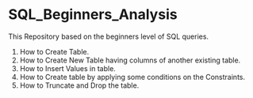 # SQL_Beginners_Analysis
This Repository based on the beginners level of SQL queries.
1) How to Create Table.
2) How to Create  New Table having columns of another existing table.
3) How to Insert Values in table.
4) How to Create table by applying some conditions on the Constraints.
5) How to Truncate and Drop the table.
